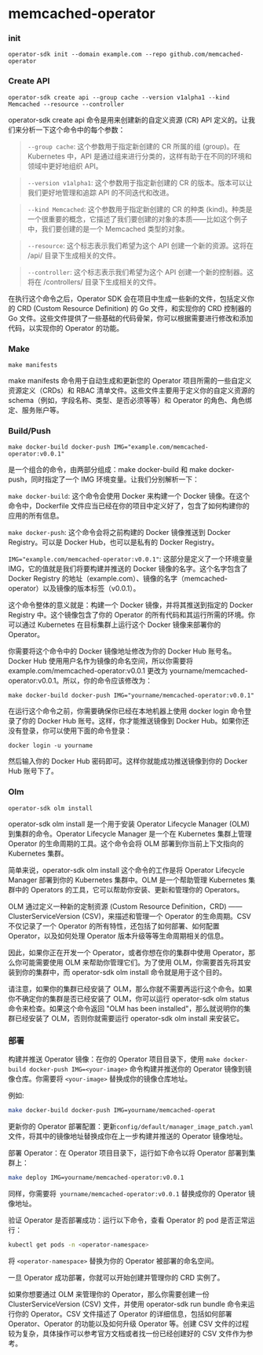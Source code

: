 # memcached-operator


### init

```shell
operator-sdk init --domain example.com --repo github.com/memcached-operator 
```


### Create API

```shell
operator-sdk create api --group cache --version v1alpha1 --kind Memcached --resource --controller
```
operator-sdk create api 命令是用来创建新的自定义资源 (CR) API 定义的。让我们来分析一下这个命令中的每个参数：

> `--group cache`: 这个参数用于指定新创建的 CR 所属的组 (group)。在 Kubernetes 中，API 是通过组来进行分类的，这样有助于在不同的环境和领域中更好地组织 API。

> `--version v1alpha1`: 这个参数用于指定新创建的 CR 的版本。版本可以让我们更好地管理和追踪 API 的不同迭代和改进。

> `--kind Memcached`: 这个参数用于指定新创建的 CR 的种类 (kind)。种类是一个很重要的概念，它描述了我们要创建的对象的本质——比如这个例子中，我们要创建的是一个 Memcached 类型的对象。


> `--resource`: 这个标志表示我们希望为这个 API 创建一个新的资源。这将在 /api/ 目录下生成相关的文件。


> `--controller`: 这个标志表示我们希望为这个 API 创建一个新的控制器。这将在 /controllers/ 目录下生成相关的文件。


在执行这个命令之后，Operator SDK 会在项目中生成一些新的文件，包括定义你的 CRD (Custom Resource Definition) 的 Go 文件，和实现你的 CRD 控制器的 Go 文件。这些文件提供了一些基础的代码骨架，你可以根据需要进行修改和添加代码，以实现你的 Operator 的功能。

### Make 

```shell
make manifests
```

make manifests 命令用于自动生成和更新您的 Operator 项目所需的一些自定义资源定义（CRDs）和 RBAC 清单文件。这些文件主要用于定义你的自定义资源的 schema（例如，字段名称、类型、是否必须等等）和 Operator 的角色、角色绑定、服务账户等。


### Build/Push

```shell
make docker-build docker-push IMG="example.com/memcached-operator:v0.0.1"
```


是一个组合的命令，由两部分组成：make docker-build 和 make docker-push，同时指定了一个 IMG 环境变量。让我们分别解析一下：

`make docker-build`: 这个命令会使用 Docker 来构建一个 Docker 镜像。在这个命令中，Dockerfile 文件应当已经在你的项目中定义好了，包含了如何构建你的应用的所有信息。

`make docker-push`: 这个命令会将之前构建的 Docker 镜像推送到 Docker Registry。可以是 Docker Hub，也可以是私有的 Docker Registry。

`IMG="example.com/memcached-operator:v0.0.1"`: 这部分是定义了一个环境变量 IMG，它的值就是我们将要构建并推送的 Docker 镜像的名字。这个名字包含了 Docker Registry 的地址（example.com）、镜像的名字（memcached-operator）以及镜像的版本标签（v0.0.1）。

这个命令整体的意义就是：构建一个 Docker 镜像，并将其推送到指定的 Docker Registry 中。这个镜像包含了你的 Operator 的所有代码和其运行所需的环境。你可以通过 Kubernetes 在目标集群上运行这个 Docker 镜像来部署你的 Operator。

你需要将这个命令中的 Docker 镜像地址修改为你的 Docker Hub 账号名。Docker Hub 使用用户名作为镜像的命名空间，所以你需要将 example.com/memcached-operator:v0.0.1 更改为 yourname/memcached-operator:v0.0.1。所以，你的命令应该修改为：


```shell
make docker-build docker-push IMG="yourname/memcached-operator:v0.0.1"
```
在运行这个命令之前，你需要确保你已经在本地机器上使用 docker login 命令登录了你的 Docker Hub 账号。这样，你才能推送镜像到 Docker Hub。如果你还没有登录，你可以使用下面的命令登录：

```shell
docker login -u yourname
```

然后输入你的 Docker Hub 密码即可。这样你就能成功推送镜像到你的 Docker Hub 账号下了。


### Olm

```shell
operator-sdk olm install
```
operator-sdk olm install 是一个用于安装 Operator Lifecycle Manager (OLM) 到集群的命令。Operator Lifecycle Manager 是一个在 Kubernetes 集群上管理 Operator 的生命周期的工具。这个命令会将 OLM 部署到你当前上下文指向的 Kubernetes 集群。

简单来说，operator-sdk olm install 这个命令的工作是将 Operator Lifecycle Manager 部署到你的 Kubernetes 集群中。OLM 是一个帮助管理 Kubernetes 集群中的 Operators 的工具，它可以帮助你安装、更新和管理你的 Operators。

OLM 通过定义一种新的定制资源 (Custom Resource Definition，CRD) —— ClusterServiceVersion (CSV)，来描述和管理一个 Operator 的生命周期。CSV 不仅记录了一个 Operator 的所有特性，还包括了如何部署、如何配置 Operator，以及如何处理 Operator 版本升级等等生命周期相关的信息。

因此，如果你正在开发一个 Operator，或者你想在你的集群中使用 Operator，那么你可能需要使用 OLM 来帮助你管理它们。为了使用 OLM，你需要首先将其安装到你的集群中，而 operator-sdk olm install 命令就是用于这个目的。

请注意，如果你的集群已经安装了 OLM，那么你就不需要再运行这个命令。如果你不确定你的集群是否已经安装了 OLM，你可以运行 operator-sdk olm status 命令来检查。如果这个命令返回 "OLM has been installed"，那么就说明你的集群已经安装了 OLM，否则你就需要运行 operator-sdk olm install 来安装它。

### 部署

构建并推送 Operator 镜像：在你的 Operator 项目目录下，使用 
`make docker-build docker-push IMG=<your-image>` 命令构建并推送你的 Operator 镜像到镜像仓库。你需要将 `<your-image>` 替换成你的镜像仓库地址。

例如:

```bash
make docker-build docker-push IMG=yourname/memcached-operat
```

更新你的 Operator 部署配置：更新`config/default/manager_image_patch.yaml` 文件，将其中的镜像地址替换成你在上一步构建并推送的 Operator 镜像地址。

部署 Operator：在 Operator 项目目录下，运行如下命令以将 Operator 部署到集群上：

```bash
make deploy IMG=yourname/memcached-operator:v0.0.1
```
同样，你需要将` yourname/memcached-operator:v0.0.1` 替换成你的 Operator 镜像地址。

验证 Operator 是否部署成功：运行以下命令，查看 Operator 的 pod 是否正常运行：

```bash
kubectl get pods -n <operator-namespace>
```
将 `<operator-namespace>` 替换为你的 Operator 被部署的命名空间。

一旦 Operator 成功部署，你就可以开始创建并管理你的 CRD 实例了。

如果你想要通过 OLM 来管理你的 Operator，那么你需要创建一份 ClusterServiceVersion (CSV) 文件，并使用 operator-sdk run bundle 命令来运行你的 Operator。CSV 文件描述了 Operator 的详细信息，包括如何部署 Operator、Operator 的功能以及如何升级 Operator 等。创建 CSV 文件的过程较为复杂，具体操作可以参考官方文档或者找一份已经创建好的 CSV 文件作为参考。


